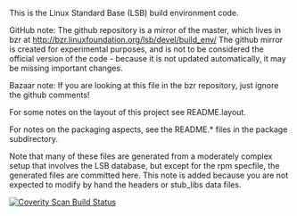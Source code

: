 This is the Linux Standard Base (LSB) build environment code.

GitHub note:
The github repository is a mirror of the master, which lives in bzr at
http://bzr.linuxfoundation.org/lsb/devel/build_env/
The github mirror is created for experimental purposes, and is not to
be considered the official version of the code - because it is not
updated automatically, it may be missing important changes. 

Bazaar note:
If you are looking at this file in the bzr repository, just ignore
the github comments!

For some notes on the layout of this project see README.layout.  

For notes on the packaging aspects, see the README.* files in the package
subdirectory.

Note that many of these files are generated from a moderately complex
setup that involves the LSB database, but except for the rpm specfile,
the generated files are committed here.  This note is added because you
are not expected to modify by hand the headers or stub_libs data files.


[![Coverity Scan Build Status](https://img.shields.io/coverity/scan/866.svg)](https://scan.coverity.com/projects/lsb-sdk)

